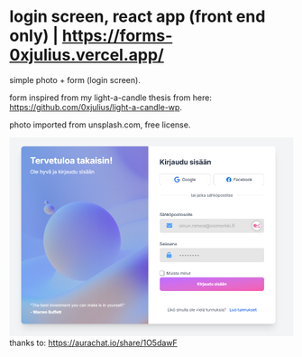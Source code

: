 # login screen, react app (front end only) | https://forms-0xjulius.vercel.app/
simple photo + form (login screen). 

form inspired from my light-a-candle thesis from here: https://github.com/0xjulius/light-a-candle-wp. 

photo imported from unsplash.com, free license.

![screenshot](src/assets/ss.png)
thanks to:
https://aurachat.io/share/1O5dawF
